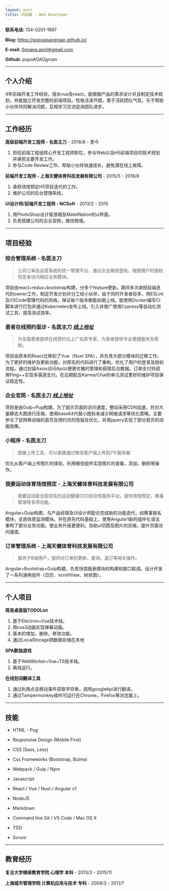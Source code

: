 ```yaml
---
layout: post
title: 刘琼娜 - Web Developer
---
```


 

**联系电话:** 134-0201-1997

 

**Blog:** https://popoaoaogroan.github.io/

 

**E-mail:** 0onana.april@gmail.com

 

**Github:** popoAOAOgroan

 



---

## 个人介绍

4年前端开发工作经验，擅长vue及react。能根据产品的需求设计并且制定技术规划，并能独立开发完整的前端项目。性格活泼开朗，善于活跃团队气氛，乐于帮助小伙伴共同解决问题，互相学习交流促进团队进步。

 ---

## 工作经历

 

**高级前端开发工程师 - 名医主刀** - 2016/8 - 至今



1. 担任前端工程组核心开发工程师职位，参与Web以及H5前端项目的技术规划并承担主要开发工作。
2. 参与Code Review工作，帮助小伙伴快速成长，避免潜在线上故障。

 

**前端开发工程师 - 上海天健体育科技发展有限公司** - 2015/5 -  2016/8



1. 承担场馆预定H5项目迭代的工作。
2. 维护公司的后台管理系统。



**UI设计师/前端开发工程师 - NCSoft** - 2013/2 -  2015



1. 用PhotoShop设计智游城及MatelNation的ui界面。
2. 负责搭建公司的企业官网，微信商城。



---

## 项目经验


### **综合管理系统** - 名医主刀

> 公司订单及运营系统的统一管理平台，通过企业微信登陆，根据用户的授权信息来访问相应业务模块。

项目由react+redux+bootstrap构建，分多个feature更新。期间多次承担前端迭代的owner工作，制定开发计划并分工给小伙伴，由于同时开发者较多，用ESLint及VSCode管理代码的风格，保证每个版本都能如期上线。能使用Docker编写CI脚本进行打包并通过Kubernetes发布上线。引入并推广使用Cypress等自动化测试工具，提高测试效率。


### **患者在线预约面诊** - 名医主刀 [_线上地址_](https://m.mingyizhudao.com)

> 为全国患者提供在线预约北上广名医专家，为患者提供专业便捷服务及帮助。

项目由原本的React迁移到了Vue（Nuxt SPA），并负责大部分模块的迁移工作。为了更好的维护及更新功能，对原先的代码进行了重构，优化了用户的登录及授权流程。通过封装Axios访问Api以便更优雅的管理和获取后台数据。订单支付则调用Ping++实现多渠道支付。在后期配合Karma/Chai的单元测试更好的维护项目保证稳定性。


### **企业官网** - 名医主刀 [_线上地址_](https://www.mingyizhudao.com/)

项目是由Gulp+Pug构建。为了提示页面的访问速度，整站采用CDN加速，并对大量静态大图进行压缩，使用base64代替小图标来减少网络请求等优化策略。主要参与了官网移动端的首页及预约页的改版及优化，并用jquery实现了部分首页的动画效果。


### **小程序** - 名医主刀

> 图像上传工具，可以直接通过微信客户端上传到7牛服务器

优化从客户端上传图片的体验，利用微信组件实现图片的查看，添加，删除等操作。


### **我要运动体育场馆预定** - 上海天健体育科技发展有限公司

> 我要运动是全国领先的运动健康O2O综合性服务平台。提供场馆预定，赛事管理等多项功能。

Angular+Gulp构建。与产品经理及UI设计师配合完成新的功能迭代，如赛事报名模块，全民体质监测模块。并在原先代码基础上，使用Angular1新的组件化语法重构了部分业务功能。使业务升级更便利。协助ui切图及图片的压缩，提升页面访问速度。


### **订单管理系统** - 上海天健体育科技发展有限公司

> 服务于B端用户，提供对订单的更新，查询，退订等相关操作。

Angular+Bootstrap+Gulp构建。负责场馆报表模块的构建和接口联调。设计开发了一系列通用组件（日历、scrollView、树状图）。

---

## 个人项目

**简易桌面版TODOList**
  1. 基于Electron+Vue技术栈。
  2. 用css3动画实现弹幕动画。
  3. 基本的增加，删除，修改功能。
  4. 通过LocalStorage把数据存储在本地

**SPA数独游戏**
  1. 基于WebWorker+Vue+TS技术栈。
  2. 离线运行。

**在线划词翻译工具**
  1. 通过利用点击移动事件获取字符串，调用googleApi进行翻译。
  2. 通过Tampermonkey插件可运行在Chrome，Firefox等浏览器上。

---

## 技能

 

* HTML - Pug

* Responsive Design (Mobile First)

* CSS (Sass, Less)

* Css Frameworks (Bootstrap, Bulma)

* Webpack / Gulp / Npm

* Javascript

* React / Vue / Nuxt / Angular v1

* NodeJS

* Markdown

* Command line Git / VS Code / Mac OS X

* TDD

* Scrum


---

## 教育经历

 

**复旦大学继续教育学院 心理学 本科**  - 2013/3 - 2015/11

 

**上海城市管理学院 计算机应用与技术 专科** - 2008/3 - 2011/7

 